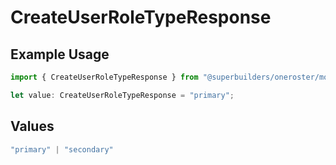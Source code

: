 # CreateUserRoleTypeResponse

## Example Usage

```typescript
import { CreateUserRoleTypeResponse } from "@superbuilders/oneroster/models/operations";

let value: CreateUserRoleTypeResponse = "primary";
```

## Values

```typescript
"primary" | "secondary"
```